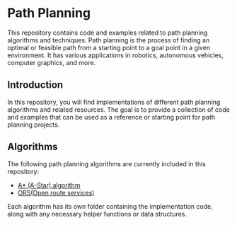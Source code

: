 # Path Planning

This repository contains code and examples related to path planning algorithms and techniques. Path planning is the process of finding an optimal or feasible path from a starting point to a goal point in a given environment. It has various applications in robotics, autonomous vehicles, computer graphics, and more.
  
## Introduction

In this repository, you will find implementations of different path planning algorithms and related resources. The goal is to provide a collection of code and examples that can be used as a reference or starting point for path planning projects.

## Algorithms

The following path planning algorithms are currently included in this repository:

- [A* (A-Star) algorithm]()
- [ORS(Open route services)]()
  
Each algorithm has its own folder containing the implementation code, along with any necessary helper functions or data structures.
